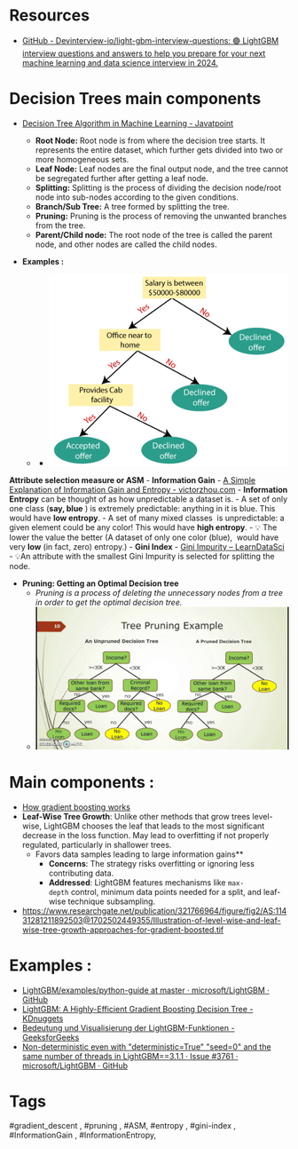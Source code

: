 
# Resources 

- [GitHub - Devinterview-io/light-gbm-interview-questions: 🟣 LightGBM interview questions and answers to help you prepare for your next machine learning and data science interview in 2024.](https://github.com/Devinterview-io/light-gbm-interview-questions)

# Decision Trees main components

- [Decision Tree Algorithm in Machine Learning - Javatpoint](https://www.javatpoint.com/machine-learning-decision-tree-classification-algorithm)

	- **Root Node:** Root node is from where the decision tree starts. It represents the entire dataset, which further gets divided into two or more homogeneous sets.
	- **Leaf Node:** Leaf nodes are the final output node, and the tree cannot be segregated further after getting a leaf node.
	- **Splitting:** Splitting is the process of dividing the decision node/root node into sub-nodes according to the given conditions.
	- **Branch/Sub Tree:** A tree formed by splitting the tree.
	- **Pruning:** Pruning is the process of removing the unwanted branches from the tree.
	- **Parent/Child node:** The root node of the tree is called the parent node, and other nodes are called the child nodes.
- **Examples :**
	- - ![](Resources/decision-tree-classification-algorithm2.png)

**Attribute selection measure or ASM**
	- **Information Gain**
		- [A Simple Explanation of Information Gain and Entropy - victorzhou.com](https://victorzhou.com/blog/information-gain/)
		- **Information Entropy** can be thought of as how unpredictable a dataset is.
			- A set of only one class (**say, blue** ) is extremely predictable: anything in it is blue. This would have **low entropy**.
			- A set of many mixed classes  is unpredictable: a given element could be any color! This would have **high entropy**.
			- 💡 The lower the value the better (A dataset of only one color (blue),  would have very **low** (in fact, zero) entropy.)
	- **Gini Index** 
		- [Gini Impurity – LearnDataSci](https://www.learndatasci.com/glossary/gini-impurity/)
			- 💡An attribute with the smallest Gini Impurity is selected for splitting the node.

- **Pruning: Getting an Optimal Decision tree**
	- _Pruning is a process of deleting the unnecessary nodes from a tree in order to get the optimal decision tree._
	-  ![](Resources/pruning.webp)


# Main components : 

- [How gradient boosting works](https://github.com/Devinterview-io/light-gbm-interview-questions?tab=readme-ov-file#how-gradient-boosting-works)
- **Leaf-Wise Tree Growth**: Unlike other methods that grow trees level-wise, LightGBM chooses the leaf that leads to the most significant decrease in the loss function. May lead to overfitting if not properly regulated, particularly in shallower trees.
	- Favors data samples leading to large information gains**
		- **Concerns**: The strategy risks overfitting or ignoring less contributing data.
		- **Addressed**: LightGBM features mechanisms like `max-depth` control, minimum data points needed for a split, and leaf-wise technique subsampling.
- https://www.researchgate.net/publication/321766964/figure/fig2/AS:11431281211892503@1702502449355/Illustration-of-level-wise-and-leaf-wise-tree-growth-approaches-for-gradient-boosted.tif
# Examples :

- [LightGBM/examples/python-guide at master · microsoft/LightGBM · GitHub](https://github.com/microsoft/LightGBM/tree/master/examples/python-guide)
- [LightGBM: A Highly-Efficient Gradient Boosting Decision Tree - KDnuggets](https://www.kdnuggets.com/2020/06/lightgbm-gradient-boosting-decision-tree.html)
- [Bedeutung und Visualisierung der LightGBM-Funktionen - GeeksforGeeks](https://www.geeksforgeeks.org/lightgbm-feature-importance-and-visualization/)
- [Non-deterministic even with "deterministic=True" "seed=0" and the same number of threads in LightGBM==3.1.1 · Issue #3761 · microsoft/LightGBM · GitHub](https://github.com/microsoft/LightGBM/issues/3761)

# Tags
#gradient_descent , #pruning , #ASM, #entropy , #gini-index , #InformationGain , #InformationEntropy, 